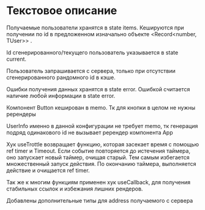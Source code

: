 # Текстовое описание

Получаемые пользователи хранятся в state items. Кешируются при получении по id в предложенном изначально объекте <Record<number, TUser>> .

Id сгенерированного/текущего пользователь указывается в state current.

Пользователь запрашивается с сервера, только при отсутствии сгенерированного рандомного id в кэше.

Ошибки получения данных хранятся в state error. Ошибкой считается наличие любой информации в state error.

Компонент Button кеширован в memo. Тк для кнопки в целом не нужны ререндеры

UserInfo именно в данной конфигурации не требует memo, тк генерация подряд одинакового id не вызывает ререндер компонента App

Хук useTrottle возвращает функцию, которая засекает время с помощью ref timer и Timeout. Если событие повторяется до истечения таймера, оно запускает новый таймер, очищая старый. Тем самым избегается множественный запуск действия. По окончанию таймера, выполняется действие и очищается ref timer.

Так же к многим функциям применен хук useCallback, для получения стабильных ссылок и избежания лишних рендеров.

Добавлены дополнительные типы для address получаемого с сервера
